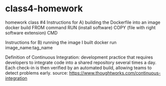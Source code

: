 # class4-homework
homework class #4
Instructions for A) building the Dockerfile into an image
docker build
FROM command
RUN (install software)
COPY (file with right software extension)
CMD


Instructions for B) running the image I built
docker run image_name:tag_name

Definition of Continuous Integration: 
 development practice that requires developers to integrate code into a shared repository several times a day. Each check-in is then verified by an automated build, allowing teams to detect problems early.
 source: https://www.thoughtworks.com/continuous-integration
